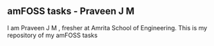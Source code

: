 ## amFOSS tasks - Praveen J M
 
 
I am Praveen J M , fresher at Amrita School of Engineering. 
This is my repository of my amFOSS tasks

###

